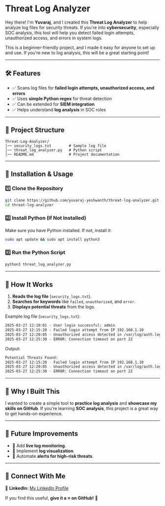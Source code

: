 # Threat Log Analyzer

Hey there! I'm **Yuvaraj**, and I created this **Threat Log Analyzer** to help analyze log files for security threats. If you're into **cybersecurity**, especially SOC analysis, this tool will help you detect failed login attempts, unauthorized access, and errors in system logs. 

This is a beginner-friendly project, and I made it easy for anyone to set up and use. If you're new to log analysis, this will be a great starting point!

---

## 🛠 Features
- ✅ Scans log files for **failed login attempts, unauthorized access, and errors**
- ✅ Uses **simple Python regex** for threat detection
- ✅ Can be extended for **SIEM integration**
- ✅ Helps understand **log analysis** in SOC roles

---

## 📂 Project Structure
```
Threat-Log-Analyzer/
│── security_logs.txt        # Sample log file
│── threat_log_analyzer.py   # Python script
│── README.md                # Project documentation
```

---

## 🚀 Installation & Usage

### 1️⃣ Clone the Repository
```sh
git clone https://github.com/yuvaraj-yeshwanth/threat-log-analyzer.git
cd threat-log-analyzer
```

### 2️⃣ Install Python (If Not Installed)
Make sure you have Python installed. If not, install it:
```sh
sudo apt update && sudo apt install python3
```

### 3️⃣ Run the Python Script
```sh
python3 threat_log_analyzer.py
```

---

## 📝 How It Works
1. **Reads the log file** (`security_logs.txt`).
2. **Searches for keywords** like `failed`, `unauthorized`, and `error`.
3. **Displays potential threats** from the logs.

Example log file (`security_logs.txt`):
```txt
2025-03-27 12:10:01 - User login successful: admin
2025-03-27 12:15:20 - Failed login attempt from IP 192.168.1.10
2025-03-27 12:20:05 - Unauthorized access detected in /var/log/auth.log
2025-03-27 12:25:30 - ERROR: Connection timeout on port 22
```

Output:
```sh
Potential Threats Found:
2025-03-27 12:15:20 - Failed login attempt from IP 192.168.1.10
2025-03-27 12:20:05 - Unauthorized access detected in /var/log/auth.log
2025-03-27 12:25:30 - ERROR: Connection timeout on port 22
```

---

## 🎯 Why I Built This
I wanted to create a simple tool to **practice log analysis** and **showcase my skills on GitHub**. If you're learning **SOC analysis**, this project is a great way to get hands-on experience.

---

## 🚀 Future Improvements
- 🔹 Add **live log monitoring**.
- 🔹 Implement **log visualization**.
- 🔹 Automate **alerts for high-risk threats**.

---

## 📢 Connect With Me

🔗 **LinkedIn:** [My LinkedIn Profile](https://www.linkedin.com/in/yuvaraj-m-b718151b9/)  

If you find this useful, **give it a ⭐ on GitHub!** 🚀
